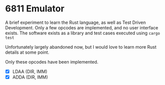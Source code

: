 # 6811 Emulator #

A brief experiment to learn the Rust language, as well as Test Driven Development.
Only a few opcodes are implemented, and no user interface exists. The software exists as a library and test cases executed using `cargo test`

Unfortunately largely abandoned now, but I would love to learn more Rust details at some point.

Only these opcodes have been implemented.

- [x] LDAA (DIR, IMM)
- [x] ADDA (DIR, IMM)
